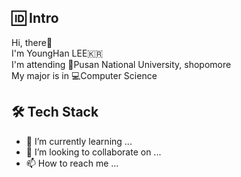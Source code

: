 🆔 Intro  
----
Hi, there👋  
I'm YoungHan LEE🇰🇷  
I'm attending 🏫Pusan National University, shopomore  
My major is in 💻Computer Science  

🛠 Tech Stack  
----

- 🌱 I’m currently learning ...
- 💞️ I’m looking to collaborate on ...
- 📫 How to reach me ...

<!---
YoungHanLi/YoungHanLi is a ✨ special ✨ repository because its `README.md` (this file) appears on your GitHub profile.
You can click the Preview link to take a look at your changes.
--->
